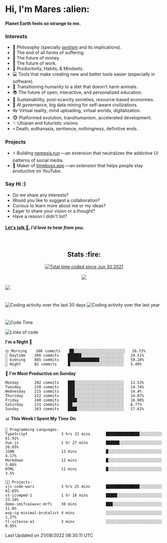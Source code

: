 <h1>Hi, I'm Mares :alien:</h1>

#### Planet Earth feels so strange to me.

### **Interests**

- 🌊 Philosophy (specially [_sentism_][sentismmedium] and its implications).
- 🎯 The end of all forms of suffering.
- 💸 The future of money.
- 💼 The future of work.
- 🧠 Productivity, Habits, & Mindsets.
- 💻 Tools that make creating new and better tools easier (especially in software).
- 🥗 Transitioning humanity to a diet that doesn't harm animals.
- 📚 The future of open, interactive, and personalized education.
- 🌱 Sustainability, post-scarcity societies, resource-based economies.
- 🤖 AI governance, big data mining for self-aware civilizations.
- 👓 Virtual reality, mind uploading, virtual worlds, digitalization.
- 🐵 Platformed evolution, transhumanism, accelerated development.
- ✨ Utopian and futuristic visions.
- 💀 Death, euthanasia, sentience, nothingness, definitive ends.


### **Projects**

- ⚡ Building [nemesis.run](https://chrome.google.com/webstore/detail/nemesis-%E2%80%93-humane-design-f/blfbbifgjgikekfochleknjcopefifgo?hl=en) —an extension that neutralizes the addictive UI patterns of social media.
- 💎 Maker of [timeboss.app](https://timeboss.app) —an extension that helps people stay productive on YouTube.


### **Say Hi :)**

- Do we share any interests?
- Would you like to suggest a collaboration?
- Curious to learn more about me or my ideas?
- Eager to share your vision or a thought?
- Have a reason I didn't list?

#### [Let's talk :wave:.](mailto:mareszhar@gmail.com) _I'd love to hear from you_.

[sentismmedium]: https://medium.com/@mareszhar/born-a-prisoner-a-reflection-about-life-its-struggles-and-a-plan-to-escape-d8566ce9b026

<br>

<h2 align="center">Stats :fire:</h2>

<div align="center">
  <a href="https://wakatime.com/@cfdc0e0d-4860-4b62-9ff0-cb659185525e">
    <img src="https://wakatime.com/badge/user/cfdc0e0d-4860-4b62-9ff0-cb659185525e.svg" alt="Total time coded since Jun 30 2021" />
  </a>
</div>

<br>

<!-- 
Add or remove this: 
&dates=B1AAB3FF 
...or this...
&date_format=M%20j%5B%2C%20Y%5D
from the *streak stats URL below* if they get bugged and aren't updating: 
-->

<div align="center">
  <img src="https://github-readme-streak-stats.herokuapp.com?user=mareszhar&theme=black-ice&hide_border=true&stroke=FFFFFF15&ring=DF8FFE&fire=DF8FFE&currStreakLabel=DF8FFE&background=1A232A&currStreakNum=86FFAB&dates=B1AAB3FF&date_format=M%20j%5B%2C%20Y%5D">
</div>

<br>

<img src="https://activity-graph.herokuapp.com/graph?username=mareszhar&theme=nord&bg_color=00000000&color=979797&line=DF8FFE&point=00000000&area=true&hide_border=true">

<br>

<h1></h1>

<img src="https://wakatime.com/share/@mares/5df0ff02-9c79-41b4-b540-51dc9c65a57b.svg" alt="Coding activity over the last 30 days" />
<img src="https://wakatime.com/share/@mares/ea89ba71-f374-40af-930c-e0655909fe37.svg" alt="Coding activity over the last year" />

<h1></h1>

<!--START_SECTION:waka-->
![Code Time](http://img.shields.io/badge/Code%20Time-589%20hrs%2012%20mins-blue)

![Lines of code](https://img.shields.io/badge/From%20Hello%20World%20I%27ve%20Written-152%20Thousand%20lines%20of%20code-blue)

**I'm a Night 🦉** 

```text
🌞 Morning    160 commits    ██░░░░░░░░░░░░░░░░░░░░░░░   10.72% 
🌆 Daytime    366 commits    ██████░░░░░░░░░░░░░░░░░░░   24.51% 
🌃 Evening    885 commits    ██████████████░░░░░░░░░░░   59.28% 
🌙 Night      82 commits     █░░░░░░░░░░░░░░░░░░░░░░░░   5.49%

```
📅 **I'm Most Productive on Sunday** 

```text
Monday       202 commits    ███░░░░░░░░░░░░░░░░░░░░░░   13.53% 
Tuesday      220 commits    ███░░░░░░░░░░░░░░░░░░░░░░   14.74% 
Wednesday    215 commits    ███░░░░░░░░░░░░░░░░░░░░░░   14.4% 
Thursday     222 commits    ███░░░░░░░░░░░░░░░░░░░░░░   14.87% 
Friday       240 commits    ████░░░░░░░░░░░░░░░░░░░░░   16.08% 
Saturday     131 commits    ██░░░░░░░░░░░░░░░░░░░░░░░   8.77% 
Sunday       263 commits    ████░░░░░░░░░░░░░░░░░░░░░   17.62%

```


📊 **This Week I Spent My Time On** 

```text
💬 Programming Languages: 
TypeScript               3 hrs 22 mins       ███████████████░░░░░░░░░░   61.91% 
Vue.js                   1 hr 27 mins        ██████░░░░░░░░░░░░░░░░░░░   26.65% 
JSON                     13 mins             █░░░░░░░░░░░░░░░░░░░░░░░░   4.17% 
Markdown                 12 mins             █░░░░░░░░░░░░░░░░░░░░░░░░   3.66% 
HTML                     11 mins             █░░░░░░░░░░░░░░░░░░░░░░░░   3.5%

🐱‍💻 Projects: 
sjs-code-wars            3 hrs 25 mins       ███████████████░░░░░░░░░░   62.65% 
st-icvmpmd-1             1 hr 16 mins        █████░░░░░░░░░░░░░░░░░░░░   23.34% 
demo-imifcaiwuvc-mrfi    38 mins             ███░░░░░░░░░░░░░░░░░░░░░░   11.8% 
wsp-cg-minimal-brutalist 4 mins              ░░░░░░░░░░░░░░░░░░░░░░░░░   1.27% 
tl-vitesse-a1            3 mins              ░░░░░░░░░░░░░░░░░░░░░░░░░   0.95%

```


 Last Updated on 21/08/2022 06:30:11 UTC
<!--END_SECTION:waka-->
